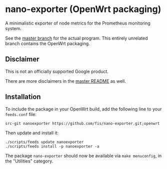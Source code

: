 # nano-exporter (OpenWrt packaging)

A minimalistic exporter of node metrics for the Prometheus monitoring
system.

See the [master branch](https://github.com/fis/nano-exporter) for the
actual program. This entirely unrelated branch contains the OpenWrt
packaging.

## Disclaimer

This is not an officially supported Google product.

There are more disclaimers in the [master
README](https://github.com/fis/nano-exporter/blob/master/README.md) as
well.

## Installation

To include the package in your OpenWrt build, add the following line
to your `feeds.conf` file:

    src-git nanoexporter https://github.com/fis/nano-exporter.git;openwrt

Then update and install it:

    ./scripts/feeds update nanoexporter
    ./scripts/feeds install -p nanoexporter -a

The package `nano-exporter` should now be available via `make
menuconfig`, in the "Utilities" category.

